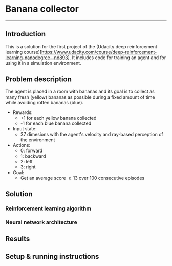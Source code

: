 # Banana collector
---
## Introduction
This is a solution for the first project of the (Udacity deep reinforcement learning course)[https://www.udacity.com/course/deep-reinforcement-learning-nanodegree--nd893]. It includes code for training an agent and for using it in a simulation environment.

## Problem description
The agent is placed in a room with bananas and its goal is to collect as many fresh (yellow) bananas as possible during a fixed amount of time while avoiding rotten bananas (blue).

- Rewards:
  - +1 for each yellow banana collected
  - -1 for each blue banana collected
- Input state:
  - 37 dimesions with the agent's velocity and ray-based perception of the environment
- Actions:
  - 0: forward
  - 1: backward
  - 2: left
  - 3: right
- Goal:
  - Get an average score $\geq 13$ over 100 consecutive episodes

## Solution
### Reinforcement learning algorithm
### Neural network architecture

## Results

## Setup & running instructions
